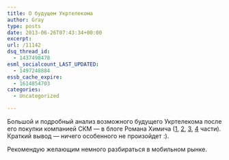 ```yaml
---
title: О будущем Укртелекома
author: Gray
type: posts
date: 2013-06-26T07:43:34+00:00
excerpt:
url: /11142
dsq_thread_id:
  - 1437498478
esml_socialcount_LAST_UPDATED:
  - 1497248884
essb_cache_expire:
  - 1614854703
categories:
  - Uncategorized

---
```








Большой и подробный анализ возможного будущего Укртелекома после его покупки компанией СКМ — в блоге Романа Химича ([1][1], [2][2], [3][3], [4][4] части). Краткий вывод — ничего особенного не произойдет :).

Рекомендую желающим немного разбираться в мобильном рынке.

 [1]: http://totaltelecom.livejournal.com/380181.html
 [2]: http://totaltelecom.livejournal.com/381691.html
 [3]: http://totaltelecom.livejournal.com/382004.html
 [4]: http://totaltelecom.livejournal.com/382824.html